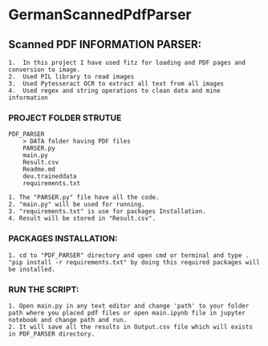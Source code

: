 # GermanScannedPdfParser

## Scanned PDF INFORMATION PARSER:
    1.  In this project I have used fitz for loading and PDF pages and conversion to image.
    2.  Used PIL library to read images
    3.  Used Pytesseract OCR to extract all text from all images
    4.  Used regex and string operations to clean data and mine information
    
### PROJECT FOLDER STRUTUE
    PDF_PARSER
        > DATA folder having PDF files
        PARSER.py
        main.py
        Result.csv
        Readme.md
        deu.traineddata
        requirements.txt
        
    1. The "PARSER.py" file have all the code.
    2. "main.py" will be used for running.
    3. "requirements.txt" is use for packages Installation.
    4. Result will be stored in "Result.csv".
    
### PACKAGES INSTALLATION:
    1. cd to "PDF_PARSER" directory and open cmd or terminal and type .
    "pip install -r requirements.txt" by doing this required packages will be installed.
    
### RUN THE SCRIPT:
    1. Open main.py in any text editor and change 'path' to your folder path where you placed pdf files or open main.ipynb file in jupyter notebook and change path and run.
    2. It will save all the results in Output.csv file which will exists in PDF_PARSER directory.
